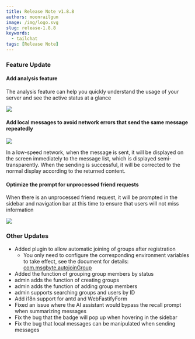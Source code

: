 ```yaml
---
title: Release Note v1.8.8
authors: moonrailgun
image: /img/logo.svg
slug: release-1.8.8
keywords:
  - tailchat
tags: [Release Note]
---
```


### Feature Update

#### Add analysis feature

The analysis feature can help you quickly understand the usage of your server and see the active status at a glance

![](/img/blog/release-note/v1.8.8/1.png)

#### Add local messages to avoid network errors that send the same message repeatedly

![](/img/blog/release-note/v1.8.8/2.gif)

In a low-speed network, when the message is sent, it will be displayed on the screen immediately to the message list, which is displayed semi-transparently. When the sending is successful, it will be corrected to the normal display according to the returned content.

#### Optimize the prompt for unprocessed friend requests

When there is an unprocessed friend request, it will be prompted in the sidebar and navigation bar at this time to ensure that users will not miss information

![](/img/blog/release-note/v1.8.8/3.png)

### Other Updates

- Added plugin to allow automatic joining of groups after registration
  - You only need to configure the corresponding environment variables to take effect, see the document for details: [com.msgbyte.autojoinGroup](/docs/advanced-usage/plugins/com.msgbyte.autojoinGroup)
- Added the function of grouping group members by status
- admin adds the function of creating groups
- admin adds the function of adding group members
- admin supports searching groups and users by ID
- Add i18n support for antd and WebFastifyForm
- Fixed an issue where the AI assistant would bypass the recall prompt when summarizing messages
- Fix the bug that the badge will pop up when hovering in the sidebar
- Fix the bug that local messages can be manipulated when sending messages
